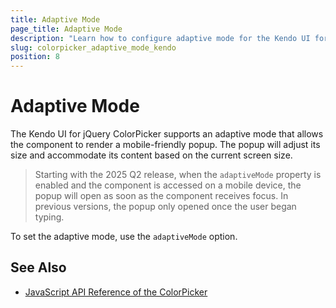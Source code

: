 ```yaml
---
title: Adaptive Mode
page_title: Adaptive Mode
description: "Learn how to configure adaptive mode for the Kendo UI for jQuery ColorPicker component."
slug: colorpicker_adaptive_mode_kendo
position: 8
---
```


# Adaptive Mode

The Kendo UI for jQuery ColorPicker supports an adaptive mode that allows the component to render a mobile-friendly popup. The popup will adjust its size and accommodate its content based on the current screen size.

> Starting with the 2025 Q2 release, when the `adaptiveMode` property is enabled and the component is accessed on a mobile device, the popup will open as soon as the component receives focus. In previous versions, the popup only opened once the user began typing.

To set the adaptive mode, use the `adaptiveMode` option.

<demo metaUrl="colorpicker/adaptive-mode/" height="600"></demo>

## See Also

* [JavaScript API Reference of the ColorPicker](/api/javascript/ui/colorpicker)
